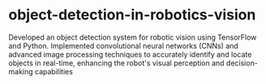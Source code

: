 # object-detection-in-robotics-vision
Developed an object detection system for robotic vision using TensorFlow and Python. Implemented convolutional neural networks (CNNs) and advanced image processing techniques to accurately identify and locate objects in real-time, enhancing the robot's visual perception and decision-making capabilities
